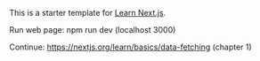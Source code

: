 This is a starter template for [Learn Next.js](https://nextjs.org/learn).

Run web page:
npm run dev (localhost 3000)

Continue:
https://nextjs.org/learn/basics/data-fetching (chapter 1)
